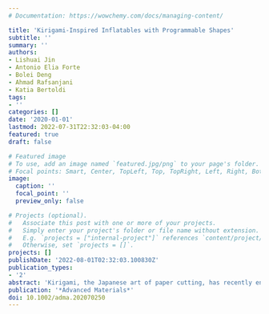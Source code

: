 ```yaml
---
# Documentation: https://wowchemy.com/docs/managing-content/

title: 'Kirigami‐Inspired Inflatables with Programmable Shapes'
subtitle: ''
summary: ''
authors:
- Lishuai Jin
- Antonio Elia Forte
- Bolei Deng
- Ahmad Rafsanjani
- Katia Bertoldi
tags:
- ''
categories: []
date: '2020-01-01'
lastmod: 2022-07-31T22:32:03-04:00
featured: true
draft: false

# Featured image
# To use, add an image named `featured.jpg/png` to your page's folder.
# Focal points: Smart, Center, TopLeft, Top, TopRight, Left, Right, BottomLeft, Bottom, BottomRight.
image:
  caption: ''
  focal_point: ''
  preview_only: false

# Projects (optional).
#   Associate this post with one or more of your projects.
#   Simply enter your project's folder or file name without extension.
#   E.g. `projects = ["internal-project"]` references `content/project/deep-learning/index.md`.
#   Otherwise, set `projects = []`.
projects: []
publishDate: '2022-08-01T02:32:03.100830Z'
publication_types:
- '2'
abstract: 'Kirigami, the Japanese art of paper cutting, has recently enabled the design of stretchable mechanical metamaterials that can be easily realized by embedding arrays of periodic cuts into an elastic sheet. Here, kirigami principles are exploited to design inflatables that can mimic target shapes upon pressurization. The system comprises a kirigami sheet embedded into an unstructured elastomeric membrane. First, it is shown that the inflated shape can be controlled by tuning the geometric parameters of the kirigami pattern. Then, by applying a simple optimization algorithm, the best parameters that enable the kirigami inflatables to transform into a family of target shapes at a given pressure are identified. Furthermore, thanks to the tessellated nature of the kirigami, it is shown that we can selectively manipulate the parameters of the single units to allow the reproduction of features at different scales and ultimately enable a more accurate mimicking of the target.'
publication: '*Advanced Materials*'
doi: 10.1002/adma.202070250
---
```

